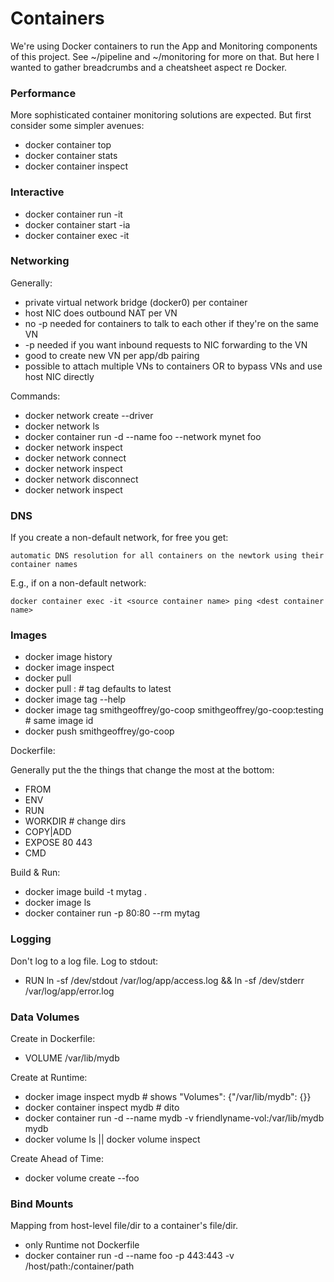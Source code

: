 # Containers 

We're using Docker containers to run the App and Monitoring components of this project.  See ~/pipeline and ~/monitoring for more on that.  But here I wanted to gather breadcrumbs and a cheatsheet aspect re Docker.

### Performance 

More sophisticated container monitoring solutions are expected.  But first consider some simpler avenues:

- docker container top
- docker container stats
- docker container inspect

### Interactive

- docker container run -it 
- docker container start -ia 
- docker container exec -it 

### Networking

Generally:

- private virtual network bridge (docker0) per container
- host NIC does outbound NAT per VN
- no -p needed for containers to talk to each other if they're on the same VN
- -p needed if you want inbound requests to NIC forwarding to the VN
- good to create new VN per app/db pairing
- possible to attach multiple VNs to containers OR to bypass VNs and use host NIC directly

Commands:

- docker network create --driver
- docker network ls
- docker container run -d --name foo --network mynet foo
- docker network inspect
- docker network connect <net id> <host id>
- docker network inspect
- docker network disconnect <net id> <host id>
- docker network inspect

### DNS

If you create a non-default network, for free you get: 

    automatic DNS resolution for all containers on the newtork using their container names

E.g., if on a non-default network:

    docker container exec -it <source container name> ping <dest container name>

### Images

- docker image history
- docker image inspect
- docker pull <repo>
- docker pull <repo>:<tag> # tag defaults to latest
- docker image tag --help
- docker image tag smithgeoffrey/go-coop smithgeoffrey/go-coop:testing # same image id
- docker push smithgeoffrey/go-coop

Dockerfile:

Generally put the the things that change the most at the bottom:

- FROM
- ENV
- RUN
- WORKDIR # change dirs
- COPY|ADD
- EXPOSE 80 443
- CMD

Build & Run:

- docker image build -t mytag .
- docker image ls
- docker container run -p 80:80 --rm mytag

### Logging

Don't log to a log file.  Log to stdout:

- RUN ln -sf /dev/stdout /var/log/app/access.log && ln -sf /dev/stderr /var/log/app/error.log

### Data Volumes

Create in Dockerfile:

- VOLUME /var/lib/mydb

Create at Runtime:

- docker image inspect mydb     # shows "Volumes": {"/var/lib/mydb": {}}
- docker container inspect mydb	# dito
- docker container run -d --name mydb -v friendlyname-vol:/var/lib/mydb mydb
- docker volume ls || docker volume inspect

Create Ahead of Time:

- docker volume create --foo

### Bind Mounts

Mapping from host-level file/dir to a container's file/dir.

- only Runtime not Dockerfile
- docker container run -d --name foo -p 443:443 -v /host/path:/container/path 

